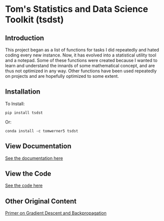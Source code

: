 # Tom's Statistics and Data Science Toolkit (tsdst)

## Introduction

This project began as a list of functions for tasks I did repeatedly and hated coding every new instance. Now, it has evolved into a statistical utility tool and a notepad. Some of these functions were created because I wanted to learn and understand the innards of some mathematical concept, and are thus not optimized in any way. Other functions have been used repeatedly on projects and are hopefully optimized to some extent.

## Installation

To Install:

```{python}
pip install tsdst
```

Or:

```{python}
conda install -c tomwerner5 tsdst
```

## View Documentation

[See the documentation here](https://tomwerner5.github.io/tsdst/Descriptions.html)

## View the Code

[See the code here](https://github.com/tomwerner5/tsdst)

## Other Original Content

[Primer on Gradient Descent and Backpropagation](Gradient_Descent_and_Back_Propagation.html)
